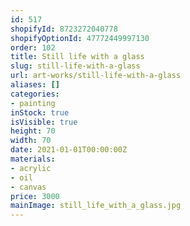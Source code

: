 ```yaml
---
id: 517
shopifyId: 8723272040778
shopifyOptionId: 47772449997130
order: 102
title: Still life with a glass
slug: still-life-with-a-glass
url: art-works/still-life-with-a-glass
aliases: []
categories:
- painting
inStock: true
isVisible: true
height: 70
width: 70
date: 2021-01-01T00:00:00Z
materials:
- acrylic
- oil
- canvas
price: 3000
mainImage: still_life_with_a_glass.jpg
---
```

